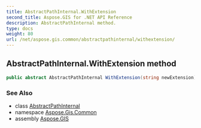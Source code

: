 ```yaml
---
title: AbstractPathInternal.WithExtension
second_title: Aspose.GIS for .NET API Reference
description: AbstractPathInternal method. 
type: docs
weight: 80
url: /net/aspose.gis.common/abstractpathinternal/withextension/
---
```

## AbstractPathInternal.WithExtension method

```csharp
public abstract AbstractPathInternal WithExtension(string newExtension)
```

### See Also

* class [AbstractPathInternal](../)
* namespace [Aspose.Gis.Common](../../abstractpathinternal/)
* assembly [Aspose.GIS](../../../)



